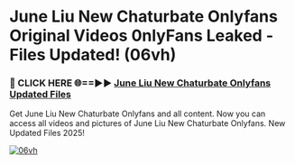 # June Liu New Chaturbate Onlyfans Original Videos 0nlyFans Leaked - Files Updated! (06vh)

<h3>🔴 CLICK HERE 🌐==►► <a href="https://tinyurl.com/3hn5wdd3" rel="nofollow">June Liu New Chaturbate Onlyfans Updated Files</a></h3>

Get June Liu New Chaturbate Onlyfans and all content. Now you can access all videos and pictures of June Liu New Chaturbate Onlyfans. New Updated Files 2025!

[![06vh](https://i.imgur.com/4HnBqBT.gif)](https://tinyurl.com/3hn5wdd3)
